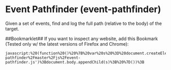 Event Pathfinder (event-pathfinder)
============

Given a set of events, find and log the full path (relative to the body) of the target.


##Bookmarklet##
If you want to inspect any website, add this Bookmark (Tested only w/ the latest versions of Firefox and Chrome):
```
javascript:%20(function%20()%20%7B%20var%20s%20%3D%20document.createElement('script')%3B%20s.setAttribute('src'%2C%20'https%3A%2F%2Fraw.github.com%2Fyahooza%2Fevent-pathfinder%2Fmaster%2Fjs%2Fevent-pathfinder.js')%3Bdocument.body.appendChild(s)%3B%20%7D())%3B
```

